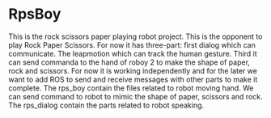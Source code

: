 # RpsBoy

This is the rock scissors paper playing robot project. This is the opponent to play Rock Paper Scissors. For now it has three-part: first dialog which can communicate. The leapmotion which can track the human gesture. Third it can send commanda to the hand of roboy 2 to make the shape of paper, rock and scissors. For now it is working independently and for the later we want to add ROS to send and receive messages with other parts to make it complete.
The rps_boy contain the files related to robot moving hand. We can send command to robot to mimic the shape of paper, scissors and rock.
The rps_dialog contain the parts related to robot speaking.
